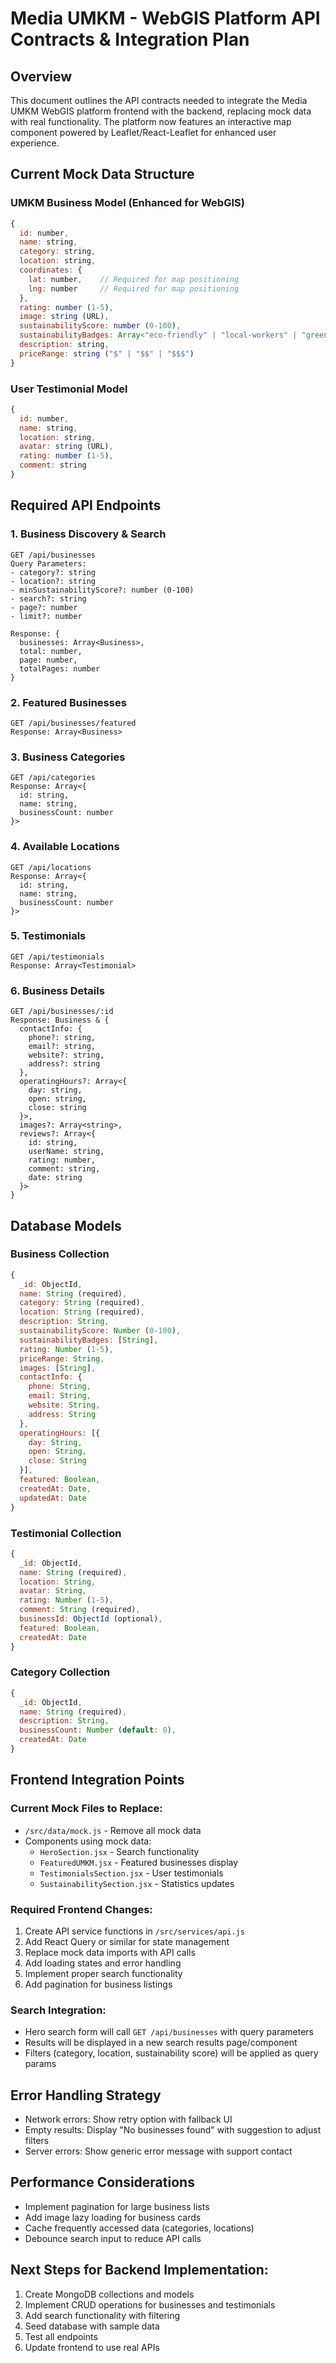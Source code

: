 # Media UMKM - WebGIS Platform API Contracts & Integration Plan

## Overview
This document outlines the API contracts needed to integrate the Media UMKM WebGIS platform frontend with the backend, replacing mock data with real functionality. The platform now features an interactive map component powered by Leaflet/React-Leaflet for enhanced user experience.

## Current Mock Data Structure

### UMKM Business Model (Enhanced for WebGIS)
```javascript
{
  id: number,
  name: string,
  category: string,
  location: string,
  coordinates: {
    lat: number,    // Required for map positioning
    lng: number     // Required for map positioning
  },
  rating: number (1-5),
  image: string (URL),
  sustainabilityScore: number (0-100),
  sustainabilityBadges: Array<"eco-friendly" | "local-workers" | "green-practices">,
  description: string,
  priceRange: string ("$" | "$$" | "$$$")
}
```

### User Testimonial Model
```javascript
{
  id: number,
  name: string,
  location: string,
  avatar: string (URL),
  rating: number (1-5),
  comment: string
}
```

## Required API Endpoints

### 1. Business Discovery & Search
```
GET /api/businesses
Query Parameters:
- category?: string
- location?: string  
- minSustainabilityScore?: number (0-100)
- search?: string
- page?: number
- limit?: number

Response: {
  businesses: Array<Business>,
  total: number,
  page: number,
  totalPages: number
}
```

### 2. Featured Businesses
```
GET /api/businesses/featured
Response: Array<Business>
```

### 3. Business Categories
```
GET /api/categories
Response: Array<{
  id: string,
  name: string,
  businessCount: number
}>
```

### 4. Available Locations
```
GET /api/locations
Response: Array<{
  id: string,
  name: string,
  businessCount: number
}>
```

### 5. Testimonials
```
GET /api/testimonials
Response: Array<Testimonial>
```

### 6. Business Details
```
GET /api/businesses/:id
Response: Business & {
  contactInfo: {
    phone?: string,
    email?: string,
    website?: string,
    address?: string
  },
  operatingHours?: Array<{
    day: string,
    open: string,
    close: string
  }>,
  images?: Array<string>,
  reviews?: Array<{
    id: string,
    userName: string,
    rating: number,
    comment: string,
    date: string
  }>
}
```

## Database Models

### Business Collection
```javascript
{
  _id: ObjectId,
  name: String (required),
  category: String (required),
  location: String (required),
  description: String,
  sustainabilityScore: Number (0-100),
  sustainabilityBadges: [String],
  rating: Number (1-5),
  priceRange: String,
  images: [String],
  contactInfo: {
    phone: String,
    email: String,
    website: String,
    address: String
  },
  operatingHours: [{
    day: String,
    open: String,
    close: String
  }],
  featured: Boolean,
  createdAt: Date,
  updatedAt: Date
}
```

### Testimonial Collection
```javascript
{
  _id: ObjectId,
  name: String (required),
  location: String,
  avatar: String,
  rating: Number (1-5),
  comment: String (required),
  businessId: ObjectId (optional),
  featured: Boolean,
  createdAt: Date
}
```

### Category Collection
```javascript
{
  _id: ObjectId,
  name: String (required),
  description: String,
  businessCount: Number (default: 0),
  createdAt: Date
}
```

## Frontend Integration Points

### Current Mock Files to Replace:
- `/src/data/mock.js` - Remove all mock data
- Components using mock data:
  - `HeroSection.jsx` - Search functionality
  - `FeaturedUMKM.jsx` - Featured businesses display
  - `TestimonialsSection.jsx` - User testimonials
  - `SustainabilitySection.jsx` - Statistics updates

### Required Frontend Changes:
1. Create API service functions in `/src/services/api.js`
2. Add React Query or similar for state management
3. Replace mock data imports with API calls
4. Add loading states and error handling
5. Implement proper search functionality
6. Add pagination for business listings

### Search Integration:
- Hero search form will call `GET /api/businesses` with query parameters
- Results will be displayed in a new search results page/component
- Filters (category, location, sustainability score) will be applied as query params

## Error Handling Strategy
- Network errors: Show retry option with fallback UI
- Empty results: Display "No businesses found" with suggestion to adjust filters
- Server errors: Show generic error message with support contact

## Performance Considerations
- Implement pagination for large business lists
- Add image lazy loading for business cards
- Cache frequently accessed data (categories, locations)
- Debounce search input to reduce API calls

## Next Steps for Backend Implementation:
1. Create MongoDB collections and models
2. Implement CRUD operations for businesses and testimonials
3. Add search functionality with filtering
4. Seed database with sample data
5. Test all endpoints
6. Update frontend to use real APIs